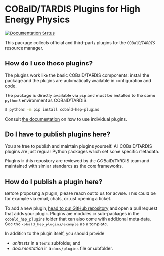 # COBalD/TARDIS Plugins for High Energy Physics

[![Documentation Status](https://readthedocs.org/projects/cobald-hep-plugins/badge)](https://cobald-hep-plugins.readthedocs.io)

This package collects official and third-party plugins
for the `COBalD`_/`TARDIS`_ resource manager.

## How do I use these plugins?

The plugins work like the basic COBalD/TARDIS components:
install the package and the plugins are automatically available
in configuration and code.

The package is directly available via `pip` and must be installed
to the same `python3` environment as COBalD/TARDIS.
```bash
$ python3 -m pip install cobald-hep-plugins
```

Consult [the documentation](https://cobald-hep-plugins.readthedocs.io)
on how to use individual plugins.

## Do I have to publish plugins here?

You are free to publish and maintain plugins yourself.
All COBalD/TARDIS plugins are just regular Python packages
which set some specific metadata.

Plugins in this repository are reviewed by the COBalD/TARDIS team
and maintained with similar standards as the core frameworks.

## How do I publish a plugin here?

Before proposing a plugin, please reach out to us for advise.
This could be for example via email, chats, or just opening a ticket.

To add a new plugin,
[head to our GitHub repository](https://github.com/MatterMiners/cobald-hep-plugins)
and open a pull request that adds your plugin.
Plugins are modules or sub-packages in the `cobald_hep_plugins` folder
that can also come with additional meta-data.
See the `cobald_hep_plugins/example` as a template.

In addition to the plugin itself, you should provide
- *unittests* in a `tests` subfolder, and
- *documentation* in a `docs/plugins` file or subfolder.

